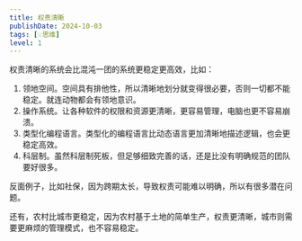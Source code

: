 ```yaml
---
title: 权责清晰
publishDate: 2024-10-03
tags: [💡思维]
level: 1
---
```


权责清晰的系统会比混沌一团的系统更稳定更高效，比如：

1. 领地空间。空间具有排他性，所以清晰地划分就变得很必要，否则一切都不能稳定。就连动物都会有领地意识。
2. 操作系统。让各种软件的权限和资源更清晰，更容易管理，电脑也更不容易崩溃。
3. 类型化编程语言。类型化的编程语言比动态语言更加清晰地描述逻辑，也会更稳定高效。
4. 科层制。虽然科层制死板，但足够细致完善的话，还是比没有明确规范的团队要好很多。

反面例子，比如社保，因为跨期太长，导致权责可能难以明确，所以有很多潜在问题。

还有，农村比城市更稳定，因为农村基于土地的简单生产，权责更清晰，城市则需要更麻烦的管理模式，也不容易稳定。
